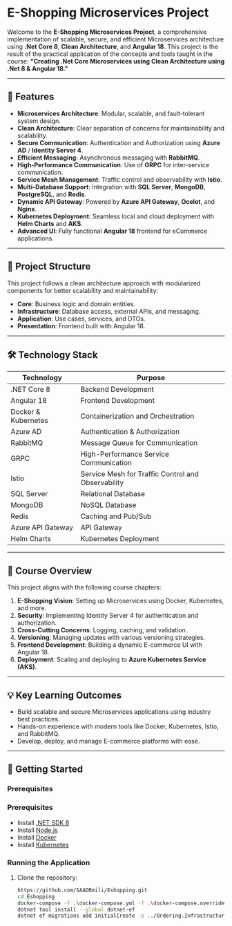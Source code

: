 # E-Shopping Microservices Project

Welcome to the **E-Shopping Microservices Project**, a comprehensive implementation of scalable, secure, and efficient Microservices architecture using **.Net Core 8**, **Clean Architecture**, and **Angular 18**. This project is the result of the practical application of the concepts and tools taught in the course: **"Creating .Net Core Microservices using Clean Architecture using .Net 8 & Angular 18."**

---

## 🚀 Features

- **Microservices Architecture**: Modular, scalable, and fault-tolerant system design.
- **Clean Architecture**: Clear separation of concerns for maintainability and scalability.
- **Secure Communication**: Authentication and Authorization using **Azure AD** / **Identity Server 4**.
- **Efficient Messaging**: Asynchronous messaging with **RabbitMQ**.
- **High-Performance Communication**: Use of **GRPC** for inter-service communication.
- **Service Mesh Management**: Traffic control and observability with **Istio**.
- **Multi-Database Support**: Integration with **SQL Server**, **MongoDB**, **PostgreSQL**, and **Redis**.
- **Dynamic API Gateway**: Powered by **Azure API Gateway**, **Ocelot**, and **Nginx**.
- **Kubernetes Deployment**: Seamless local and cloud deployment with **Helm Charts** and **AKS**.
- **Advanced UI**: Fully functional **Angular 18** frontend for eCommerce applications.

---

## 📂 Project Structure

This project follows a clean architecture approach with modularized components for better scalability and maintainability:

- **Core**: Business logic and domain entities.
- **Infrastructure**: Database access, external APIs, and messaging.
- **Application**: Use cases, services, and DTOs.
- **Presentation**: Frontend built with Angular 18.

---

## 🛠️ Technology Stack

| Technology           | Purpose                                             |
|-----------------------|-----------------------------------------------------|
| .NET Core 8           | Backend Development                                |
| Angular 18            | Frontend Development                               |
| Docker & Kubernetes   | Containerization and Orchestration                 |
| Azure AD              | Authentication & Authorization                     |
| RabbitMQ              | Message Queue for Communication                    |
| GRPC                  | High-Performance Service Communication             |
| Istio                 | Service Mesh for Traffic Control and Observability |
| SQL Server            | Relational Database                                |
| MongoDB               | NoSQL Database                                     |
| Redis                 | Caching and Pub/Sub                                |
| Azure API Gateway     | API Gateway                                        |
| Helm Charts           | Kubernetes Deployment                              |

---

## 🎯 Course Overview

This project aligns with the following course chapters:

1. **E-Shopping Vision**: Setting up Microservices using Docker, Kubernetes, and more.
2. **Security**: Implementing Identity Server 4 for authentication and authorization.
3. **Cross-Cutting Concerns**: Logging, caching, and validation.
4. **Versioning**: Managing updates with various versioning strategies.
5. **Frontend Development**: Building a dynamic E-commerce UI with Angular 18.
6. **Deployment**: Scaling and deploying to **Azure Kubernetes Service (AKS)**.

---

## 💡 Key Learning Outcomes

- Build scalable and secure Microservices applications using industry best practices.
- Hands-on experience with modern tools like Docker, Kubernetes, Istio, and RabbitMQ.
- Develop, deploy, and manage E-commerce platforms with ease.

---

## 📖 Getting Started

### Prerequisites

### Prerequisites

- Install [.NET SDK 8](https://dotnet.microsoft.com/en-us/download/dotnet/8.0)
- Install [Node.js](https://nodejs.org/)
- Install [Docker](https://www.docker.com/)
- Install [Kubernetes](https://kubernetes.io/)

### Running the Application

1. Clone the repository:
   ```bash
   https://github.com/SAADRmili/Eshopping.git
   cd Eshopping
   docker-compose -f .\docker-compose.yml -f .\docker-compose.override.yml up -d
   dotnet tool install --global dotnet-ef
   dotnet ef migrations add initialCreate -p ../Ordering.Infrastructure -s ../Ordering.API -c OrderContext
   
